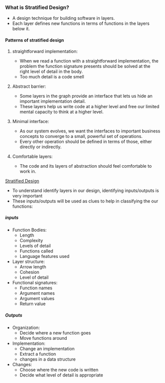 ### What is Stratified Design?
- A design technique for building software in layers.
- Each layer defines new functions in terms of functions in the layers below it.
  
#### Patterns of stratified design
1. straightforward implementation:
    - When we read a function with a straightforward implementation, the problem the function signature presents should be solved at the right level of detail in the body.
    - Too much detail is a code smell

2. Abstract barrier:
    - Some layers in the graph provide an interface that lets us hide an important implementation detail.
    - These layers help us write code at a higher level and free our limited mental capacity to think at a higher level.

3. Minimal interface:
    - As our system evolves, we want the interfaces to important business concepts to converge to a small, powerful set of operations.
    - Every other operation should be defined in terms of those, either directly or indirectly.

4. Comfortable layers:
    - The code and its layers of abstraction should feel comfortable to work in.

[Stratified Design](./stratified-design.png)

- To understand identify layers in our design, identifying inputs/outputs is very important
- These inputs/outputs will be used as clues to help in classifying the our functions:

##### inputs
- Function Bodies:
    - Length
    - Complexity
    - Levels of detail
    - Functions called
    - Language features used
- Layer structure:
    - Arrow length
    - Cohesion
    - Level of detail
- Functional signatures:
    - Function names
    - Argument names
    - Argument values
    - Return value

##### Outputs
- Organization:
    - Decide where a new function goes
    - Move functions around
- Implementation:
    - Change an implementation
    - Extract a function
    - changes in a data structure
- Changes:
    - Choose where the new code is written
    - Decide what level of detail is appropriate


